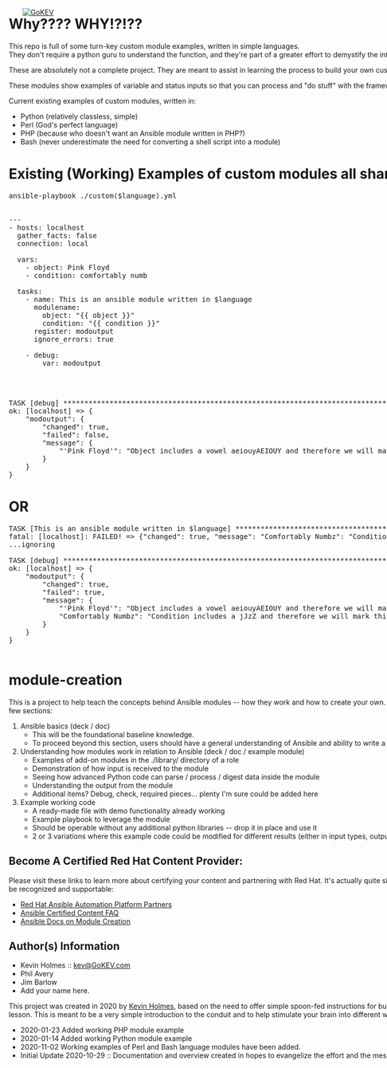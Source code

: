 [![GoKEV](http://GoKEV.com/GoKEV200.png)](http://GoKEV.com/)

<div style="position: absolute; top: 40px; left: 200px;">

# Why????  WHY!?!??

This repo is full of some turn-key custom module examples, written in simple languages.  
They don't require a python guru to understand the function, and they're part of a greater
effort to demystify the interaction between Ansible and the module itself.

These are absolutely not a complete project.  They are meant to assist in learning
the process to build your own custom module and make it work inside a custom Ansible collection.

These modules show examples of variable and status inputs so that you can process and "do stuff" with the framework.

Current existing examples of custom modules, written in:
* Python (relatively classless, simple)
* Perl (God's perfect language)
* PHP (because who doesn't want an Ansible module written in PHP?)
* Bash (never underestimate the need for converting a shell script into a module)

# Existing (Working) Examples of custom modules all share the same basic playbook:


<pre>ansible-playbook ./custom($language).yml


---
- hosts: localhost
  gather_facts: false
  connection: local

  vars:
    - object: Pink Floyd
    - condition: comfortably numb

  tasks:
    - name: This is an ansible module written in $language
      modulename:
        object: "{{ object }}"
        condition: "{{ condition }}"
      register: modoutput
      ignore_errors: true

    - debug:
        var: modoutput




TASK [debug] **************************************************************************************************************************
ok: [localhost] => {
    "modoutput": {
        "changed": true,
        "failed": false,
        "message": {
            "'Pink Floyd'": "Object includes a vowel aeiouyAEIOUY and therefore we will mark this as changed"
        }
    }
}
</pre>
# OR
<pre>
TASK [This is an ansible module written in $language] ***************************************************************************************
fatal: [localhost]: FAILED! => {"changed": true, "message": "Comfortably Numbz": "Condition includes a jJzZ and therefore we will mark this as failed"}}
...ignoring

TASK [debug] **************************************************************************************************************************
ok: [localhost] => {
    "modoutput": {
        "changed": true,
        "failed": true,
        "message": {
            "'Pink Floyd'": "Object includes a vowel aeiouyAEIOUY and therefore we will mark this as changed",
            "Comfortably Numbz": "Condition includes a jJzZ and therefore we will mark this as failed"
        }
    }
}

</pre>



# module-creation

This is a project to help teach the concepts behind Ansible modules -- how they work and how to create your own.  As this is a WIP, the general outline for the project is to divide the work into a few sections: 
1. Ansible basics (deck / doc)
   * This will be the foundational baseline knowledge.
   * To proceed beyond this section, users should have a general understanding of Ansible and ability to write a playbook
2. Understanding how modules work in relation to Ansible (deck / doc / example module)
   * Examples of add-on modules in the ./library/ directory of a role
   * Demonstration of how input is received to the module
   * Seeing how advanced Python code can parse / process / digest data inside the module
   * Understanding the output from the module
   * Additional items?  Debug, check, required pieces... plenty I'm sure could be added here
3. Example working code
   * A ready-made file with demo functionality already working
   * Example playbook to leverage the module
   * Should be operable without any additional python libraries -- drop it in place and use it
   * 2 or 3 variations where this example code could be modified for different results (either in input types, output format, or function)


## Become A Certified Red Hat Content Provider:

Please visit these links to learn more about certifying your content and partnering with Red Hat.  It's actually quite simple and great for recognition that your modules have gone the extra step to be recognized and supportable:

* [Red Hat Ansible Automation Platform Partners](https://www.ansible.com/partners "Red Hat Ansible Automation Platform Partners")
* [Ansible Certified Content FAQ](https://access.redhat.com/articles/4916901 "Ansible Certified Content FAQ")
* [Ansible Docs on Module Creation](https://docs.ansible.com/ansible/latest/dev_guide/developing_modules_general.html "Ansible Docs on Module Creation")


Author(s) Information
------------------
* Kevin Holmes :: kev@GoKEV.com
* Phil Avery
* Jim Barlow
* Add your name here.  


This project was created in 2020 by [Kevin Holmes](http://GoKEV.com/), based on the need to offer simple spoon-fed instructions for building a module.  This is, in no way, an advanced module course, not a Python lesson.  This is meant to be a very simple introduction to the conduit and to help stimulate your brain into different ways you can use it.

- 2020-01-23  Added working PHP module example
- 2020-01-14  Added working Python module example
- 2020-11-02  Working examples of Perl and Bash language modules have been added.
- Initial Update 2020-10-29 :: Documentation and overview created in hopes to evangelize the effort and the message to those who can help and contribute

